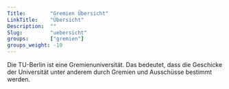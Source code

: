 ```yaml
---
Title:		  "Gremien Übersicht"
LinkTitle:	  "Übersicht"
Description:  ""
Slug:		  "uebersicht"
groups:		  ["gremien"]
groups_weight: -10
---
```


Die TU-Berlin ist eine Gremienuniversität. Das bedeutet, dass die Geschicke der Universität unter anderem durch Gremien und Ausschüsse bestimmt werden.
